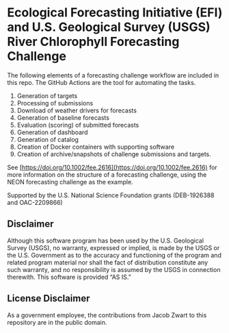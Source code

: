 # Ecological Forecasting Initiative (EFI) and U.S. Geological Survey (USGS) River Chlorophyll Forecasting Challenge

The following elements of a forecasting challenge workflow are included in this repo.  The GitHub Actions are the tool for automating the tasks.

1) Generation of targets
3) Processing of submissions
4) Download of weather drivers for forecasts
5) Generation of baseline forecasts
6) Evaluation (scoring) of submitted forecasts
7) Generation of dashboard
8) Generation of catalog
9) Creation of Docker containers with supporting software
10) Creation of archive/snapshots of challenge submissions and targets.

See [https://doi.org/10.1002/fee.2616](https://doi.org/10.1002/fee.2616) for more information on the structure of a forecasting challenge, using the NEON forecasting challenge as the example. 

Supported by the U.S. National Science Foundation grants (DEB-1926388 and OAC-2209866)

## Disclaimer
Although this software program has been used by the U.S. Geological Survey (USGS), no warranty, expressed or implied, is made by the USGS or the U.S. Government as to the accuracy and functioning of the program and related program material nor shall the fact of distribution constitute any such warranty, and no responsibility is assumed by the USGS in connection therewith.
This software is provided “AS IS.”

## License Disclaimer 
As a government employee, the contributions from Jacob Zwart to this repository are in the public domain. 
